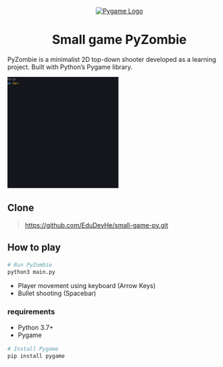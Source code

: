 <p align="center">
  <a href="https://www.pygame.org/news" target="blank"><img src="https://www.pygame.org/docs/_images/pygame_logo.png" width="200" alt="Pygame Logo" /></a>  
</p>

<h1 align="center"> Small game PyZombie </h1>

PyZombie is a minimalist 2D top-down shooter developed as a learning project. Built with Python’s Pygame library.

<img salign="center" src=".github/assets/example.gif" width="250" height="250" />

## Clone

> https://github.com/EduDevHe/small-game-py.git

## How to play

```bash
# Run PyZombie
python3 main.py
```

- Player movement using keyboard (Arrow Keys)
- Bullet shooting (Spacebar)

### requirements

- Python 3.7+
- Pygame

```bash
# Install Pygame
pip install pygame
```
